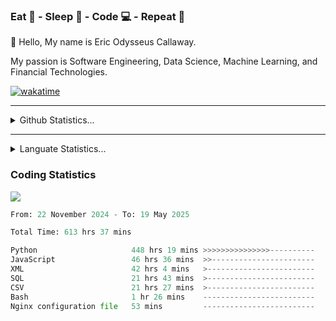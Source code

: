 <h3>Eat 🍴 - Sleep 🛌 - Code 💻 - Repeat 🔁</h3>

👋 Hello, My name is Eric Odysseus Callaway.

My passion is Software Engineering, Data Science, Machine Learning, and Financial Technologies.

[![wakatime](https://wakatime.com/badge/user/6717695f-6a13-47e3-aa16-c813e12c0985.svg)](https://wakatime.com/@6717695f-6a13-47e3-aa16-c813e12c0985)
<hr>
<details>
  <summary>
    Github Statistics...
  </summary>
    <p align="center">
      <img src="https://github-readme-stats.vercel.app/api?username=EricCallaway&show_icons=true"/>
    </p>
</details>
</hr>

<hr>
<details>
  <summary>
    Languate Statistics...
  </summary>
    <p align="center">
      <img src="https://wakatime.com/share/@Odysseus/6fc7c863-6fba-4e57-a6af-ed1f2fa8d560.svg"/>
    </p>
</details>
</hr>


<h3>Coding Statistics</h3>
<img src="https://wakatime.com/share/@Odysseus/5e02c832-9cc5-49a3-8f4c-bd2647d78fca.svg"/>
<!--START_SECTION:waka-->

```python
From: 22 November 2024 - To: 19 May 2025

Total Time: 613 hrs 37 mins

Python                     448 hrs 19 mins >>>>>>>>>>>>>>>----------   60.70 %
JavaScript                 46 hrs 36 mins  >>-----------------------   06.31 %
XML                        42 hrs 4 mins   >------------------------   05.70 %
SQL                        21 hrs 43 mins  >------------------------   02.94 %
CSV                        21 hrs 27 mins  >------------------------   02.91 %
Bash                       1 hr 26 mins    -------------------------   00.20 %
Nginx configuration file   53 mins         -------------------------   00.12 %
```

<!--END_SECTION:waka-->
